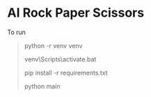 # AI Rock Paper Scissors

To run
> python -r venv venv
>
> venv\Scripts\activate.bat
>
> pip install -r requirements.txt
>
> python main